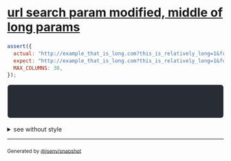 # [url search param modified, middle of long params](../../max_columns.test.js#L141)

```js
assert({
  actual: "http://example_that_is_long.com?this_is_relatively_long=1&foo=a",
  expect: "http://example_that_is_long.com?this_is_relatively_long=1&foo=b",
  MAX_COLUMNS: 30,
});
```

![img](throw.svg)

<details>
  <summary>see without style</summary>

```console
AssertionError: actual and expect are different

actual: "…?this_is_rel…&foo=a"
expect: "…?this_is_rel…&foo=b"
```

</details>


---

<sub>
  Generated by <a href="https://github.com/jsenv/core/tree/main/packages/independent/snapshot">@jsenv/snapshot</a>
</sub>
